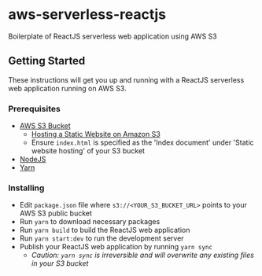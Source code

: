 # aws-serverless-reactjs

Boilerplate of ReactJS serverless web application using AWS S3

## Getting Started

These instructions will get you up and running with a ReactJS serverless web application running on AWS S3.

### Prerequisites

* [AWS S3 Bucket](https://aws.amazon.com/s3/)
    * [Hosting a Static Website on Amazon S3](https://docs.aws.amazon.com/AmazonS3/latest/dev/WebsiteHosting.html) 
    * Ensure `index.html` is specified as the 'Index document' under 'Static website hosting' of your S3 bucket
* [NodeJS](https://nodejs.org)
* [Yarn](https://yarnpkg.com)

### Installing

* Edit `package.json` file where `s3://<YOUR_S3_BUCKET_URL>` points to your AWS S3 public bucket
* Run `yarn` to download necessary packages
* Run `yarn build` to build the ReactJS web application
* Run `yarn start:dev` to run the development server
* Publish your ReactJS web application by running `yarn sync`
    * *Caution: `yarn sync` is irreversible and will overwrite any existing files in your S3 bucket*
